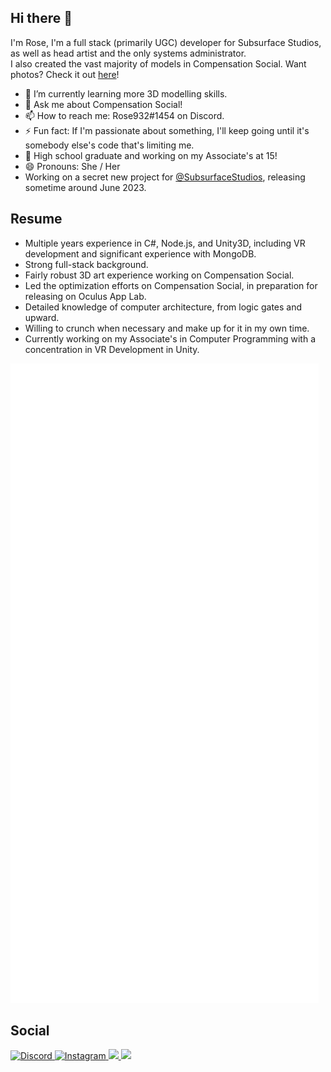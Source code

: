 ## Hi there 👋  
  
I'm Rose, I'm a full stack (primarily UGC) developer for Subsurface Studios, as well as head artist and the only systems administrator.  
I also created the vast majority of models in Compensation Social. Want photos? Check it out [here](https://compensationvr.tk/social)! 

- 🌱 I’m currently learning more 3D modelling skills.
- 💬 Ask me about Compensation Social!
- 📫 How to reach me: Rose932#1454 on Discord.
- ⚡ Fun fact: If I'm passionate about something, I'll keep going until it's somebody else's code that's limiting me.
- 🎉 High school graduate and working on my Associate's at 15!
- 😄 Pronouns: She / Her
- Working on a secret new project for [@SubsurfaceStudios](https://github.com/SubsurfaceStudios), releasing sometime around June 2023.

## Resume
* Multiple years experience in C#, Node.js, and Unity3D, including VR development and significant experience with MongoDB.
* Strong full-stack background.
* Fairly robust 3D art experience working on Compensation Social.
* Led the optimization efforts on Compensation Social, in preparation for releasing on Oculus App Lab.
* Detailed knowledge of computer architecture, from logic gates and upward.
* Willing to crunch when necessary and make up for it in my own time.
* Currently working on my Associate's in Computer Programming with a concentration in VR Development in Unity.

![Metrics](/github-metrics.svg)

## Social
[
  ![Discord](https://img.shields.io/badge/Rose932%231454-%237289DA.svg?style=for-the-badge&logo=discord&logoColor=white)
](https://discord.gg/AMejDS2u6e)
[
  ![Instagram](https://img.shields.io/badge/cvr_rose-%23E4405F.svg?style=for-the-badge&logo=Instagram&logoColor=white)
](https://instagram.com/cvr_rose)
[
  ![](https://img.shields.io/badge/cvr_rose-%231DA1F2.svg?style=for-the-badge&logo=Twitter&logoColor=white)
](https://twitter.com/cvr_rose)
[
  ![](https://img.shields.io/badge/Subsurface%20Studios-%23FF0000.svg?style=for-the-badge&logo=YouTube&logoColor=white)
](https://www.youtube.com/channel/UCWS_xkyKi61KeqBnKn1o1Rw/featured)
